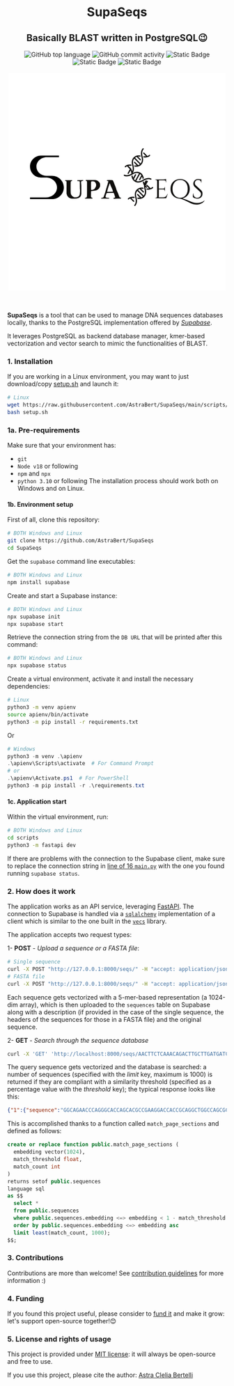 <h1 align="center">SupaSeqs</h1>
<h2 align="center">Basically BLAST written in PostgreSQL😉</h2>


<div align="center">
    <img src="https://img.shields.io/github/languages/top/AstraBert/SupaSeqs" alt="GitHub top language">
   <img src="https://img.shields.io/github/commit-activity/t/AstraBert/SupaSeqs" alt="GitHub commit activity">
   <img src="https://img.shields.io/badge/Status-stable_beta-green" alt="Static Badge">
   <img src="https://img.shields.io/badge/Release-v0.0_beta.0-purple" alt="Static Badge">
   <img src="https://img.shields.io/badge/Supported_platforms-Windows/POSIX-brown" alt="Static Badge">
   <br>
   <br>
   <div>
        <img src="./scripts/static/favicon.png" alt="Logo" align="center">
   </div>
   <br>
   <br>
</div>

**SupaSeqs** is a tool that can be used to manage DNA sequences databases locally, thanks to the PostgreSQL implementation offered by [*Supabase*](https://supabase.com/).

It leverages PostgreSQL as backend database manager, kmer-based vectorization and vector search to mimic the functionalities of BLAST. 

### 1. Installation 

If you are working in a Linux environment, you may want to just download/copy [setup.sh](./setup.sh) and launch it:

```bash
# Linux
wget https://raw.githubusercontent.com/AstraBert/SupaSeqs/main/scripts/setup.sh
bash setup.sh
```

### 1a. Pre-requirements

Make sure that your environment has:
- `git`
- `Node v18` or following
- `npm` and `npx`
- `python 3.10` or following
The installation process should work both on Windows and on Linux.

#### 1b. Environment setup

First of all, clone this repository:
```bash
# BOTH Windows and Linux
git clone https://github.com/AstraBert/SupaSeqs
cd SupaSeqs
```

Get the `supabase` command line executables:

```bash
# BOTH Windows and Linux
npm install supabase
```

Create and start a Supabase instance:

```bash
# BOTH Windows and Linux
npx supabase init
npx supabase start
```

Retrieve the connection string from the `DB URL` that will be printed after this command:

```bash
# BOTH Windows and Linux
npx supabase status
```

Create a virtual environment, activate it and install the necessary dependencies:

```bash
# Linux
python3 -m venv apienv
source apienv/bin/activate
python3 -m pip install -r requirements.txt
```

Or

```powershell
# Windows
python3 -m venv .\apienv
.\apienv\Scripts\activate  # For Command Prompt
# or
.\apienv\Activate.ps1  # For PowerShell
python3 -m pip install -r .\requirements.txt
```

#### 1c. Application start

Within the virtual environment, run:

```bash
# BOTH Windows and Linux
cd scripts
python3 -m fastapi dev 
```

If there are problems with the connection to the Supabase client, make sure to replace the connection string in [line of 16 `main.py`](./scripts/main.py#L16) with the one you found running `supabase status`.

### 2. How does it work

The application works as an API service, leveraging [FastAPI](https://fastapi.tiangolo.com/). The connection to Supabase is handled via a [`sqlalchemy`](https://docs.sqlalchemy.org/en/20/) implementation of a client which is similar to the one built in the [`vecs`](https://github.com/supabase/vecs) library.

The application accepts two request types:

1- **POST** - *Upload a sequence or a FASTA file*:
```bash
# Single sequence
curl -X POST "http://127.0.0.1:8000/seqs/" -H "accept: application/json" -H "Content-Type: application/json" -d "{\"sequence\":\"GGCAGAACCCAGGGCACCAGCACGCCGAAGGACCACCGCAGGCTGGCCAGCGCTCCACCCTCCCTGCACCACACCCTGCGAGCAAAAGGCAGCAGAAATGAAGAGCATTTACTTTGTGGCTGGATTGTTTGTAATGCTGGTACAAGGCAGCTGGCAACACCCACTTCAAGACACAGAGGAAAAACCCAGGTCTTTCTCAACTTCTCAAACAGACTTGCTTGATGATCCGGATCAGATGAATGAAGACAAGCGTCATTCACAGGGTACATTCACCAGTGACTACAGCAAGTTCCTCGACACCAGGCGTGCTCAAGACTTCTTGGATTGGCTGAAGAACACCAAGAGGAACAGGAATGAAAT\", \"description\": \"M57688.1 Octodon degus glucagon mRNA, complete cds\"}"
# FASTA file
curl -X POST "http://127.0.0.1:8000/seqs/" -H "accept: application/json" -H "Content-Type: application/json" -d "{\"sequence\": \"sequence.fasta\"}"
```
Each sequence gets vectorized with a 5-mer-based representation (a 1024-dim array), which is then uploaded to the `sequences` table on Supabase along with a description (if provided in the case of the single sequence, the headers of the sequences for those in a FASTA file) and the original sequence.

2- **GET** - *Search through the sequence database*
```bash
curl -X 'GET' 'http://localhost:8000/seqs/AACTTCTCAAACAGACTTGCTTGATGATCCGGATCAGATGAATGAAGACAAGCGTCATTCACAGGGTACATTCACCAGTGACTACAGCAAGTTCCTCGACACCAGGCGTGCTCAAGACTTCTTGGATTGGCTGAAGAACACCAAGAGGAACAGGAATGAAAT?limit=100&threshold=75' -H 'accept: application/json'
```

The query sequence gets vectorized and the database is searched: a number of sequences (specified with the _limit_ key, maximum is 1000) is returned if they are compliant with a similarity threshold (specified as a percentage value with the _threshold_ key); the typical response looks like this: 

```json
{"1":{"sequence":"GGCAGAACCCAGGGCACCAGCACGCCGAAGGACCACCGCAGGCTGGCCAGCGCTCCACCCTCCCTGCACCACACCCTGCGAGCAAAAGGCAGCAGAAATGAAGAGCATTTACTTTGTGGCTGGATTGTTTGTAATGCTGGTACAAGGCAGCTGGCAACACCCACTTCAAGACACAGAGGAAAAACCCAGGTCTTTCTCAACTTCTCAAACAGACTTGCTTGATGATCCGGATCAGATGAATGAAGACAAGCGTCATTCACAGGGTACATTCACCAGTGACTACAGCAAGTTCCTCGACACCAGGCGTGCTCAAGACTTCTTGGATTGGCTGAAGAACACCAAGAGGAACAGGAATGAAAT","description":"M57688.1 Octodon degus glucagon mRNA, complete cds","cos_dist":0.23987939711631145}}
```

This is accomplished thanks to a function called `match_page_sections` and defined as follows:

```sql
create or replace function public.match_page_sections (
  embedding vector(1024),
  match_threshold float,
  match_count int
)
returns setof public.sequences
language sql
as $$
  select *
  from public.sequences
  where public.sequences.embedding <=> embedding < 1 - match_threshold
  order by public.sequences.embedding <=> embedding asc
  limit least(match_count, 1000);
$$;
```

### 3. Contributions

Contributions are more than welcome! See [contribution guidelines](./CONTRIBUTING.md) for more information :)

### 4. Funding

If you found this project useful, please consider to [fund it](https://github.com/sponsors/AstraBert) and make it grow: let's support open-source together!😊

### 5. License and rights of usage

This project is provided under [MIT license](./LICENSE): it will always be open-source and free to use.

If you use this project, please cite the author: [Astra Clelia Bertelli](https://astrabert.vercel.app)








